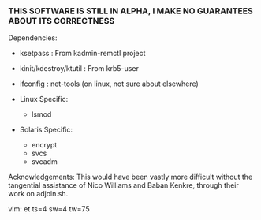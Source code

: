 ### THIS SOFTWARE IS STILL IN ALPHA, I MAKE NO GUARANTEES ABOUT ITS CORRECTNESS

Dependencies:

* ksetpass                       : From kadmin-remctl project
* kinit/kdestroy/ktutil          : From krb5-user
* ifconfig                       : net-tools (on linux, not sure about elsewhere)

* Linux Specific:
    * lsmod

* Solaris Specific:
    * encrypt
    * svcs
    * svcadm

Acknowledgements:
    This would have been vastly more difficult without the tangential
    assistance of Nico Williams and Baban Kenkre, through their work on
    adjoin.sh.


vim: et ts=4 sw=4 tw=75

